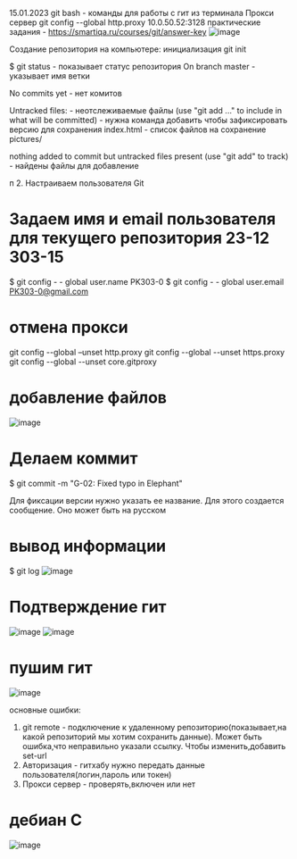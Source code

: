 15.01.2023
git bash - команды для работы с гит из терминала
Прокси сервер git config --global http.proxy 10.0.50.52:3128
практические задания - https://smartiqa.ru/courses/git/answer-key ![image](https://github.com/zdarova69/USMONOVNN-IS21/assets/113101818/fd58582d-0161-4b54-befb-95ce71181d20)

Создание репозитория на компьютере: инициализация git init

$ git status - показывает статус репозитория
On branch master - указывает имя ветки

No commits yet - нет комитов

Untracked files: - неотслеживаемые файлы
  (use "git add <file>..." to include in what will be committed) - нужна команда добавить чтобы зафиксировать версию для сохранения
        index.html - список файлов на сохранение
        pictures/

nothing added to commit but untracked files present (use "git add" to track) - найдены файлы для добавление

п 2. Настраиваем пользователя Git

# Задаем имя и email пользователя для текущего репозитория 23-12 303-15
$ git config  - - global user.name PK303-0 
$ git config  - - global user.email PK303-0@gmail.com

# отмена прокси
git config --global –unset http.proxy
git config --global --unset https.proxy
git config --global --unset core.gitproxy

# добавление файлов  
![image](https://github.com/zdarova69/USMONOVNN-IS21/assets/113101818/385d6375-52c9-47aa-b698-d201c53a7520)

# Делаем коммит
$ git commit -m "G-02: Fixed typo in Elephant"

Для фиксации версии нужно указать ее название. Для этого создается сообщение. Оно может быть на русском
# вывод информации
$ git log
![image](https://github.com/zdarova69/USMONOVNN-IS21/assets/113101818/e3659ec2-5b2d-47e0-9ecf-fa24bf7997e7)

# Подтверждение гит
![image](https://github.com/zdarova69/USMONOVNN-IS21/assets/113101818/99532c7e-6a9a-49d6-a7a9-7f65140802dc)
![image](https://github.com/zdarova69/USMONOVNN-IS21/assets/113101818/d5f0bdca-73d7-4a4d-817e-2ba7a5bb75b2)

# пушим гит
![image](https://github.com/zdarova69/USMONOVNN-IS21/assets/113101818/d79f8718-8236-4a6a-b3c2-830ca98cc0dc)

основные ошибки: 
1. git remote - подключение к удаленному репозиторию(показывает,на какой репозиторий мы хотим сохранить данные). Может быть ошибка,что неправильно указали ссылку. Чтобы изменить,добавить set-url
2. Авторизация - гитхабу нужно передать данные пользователя(логин,пароль или токен)
3. Прокси сервер - проверять,включен или нет   
#  дебиан C
![image](https://github.com/zdarova69/USMONOVNN-IS21/assets/113101818/8ff03405-2f10-4316-b137-e6bf47d42c7f)

